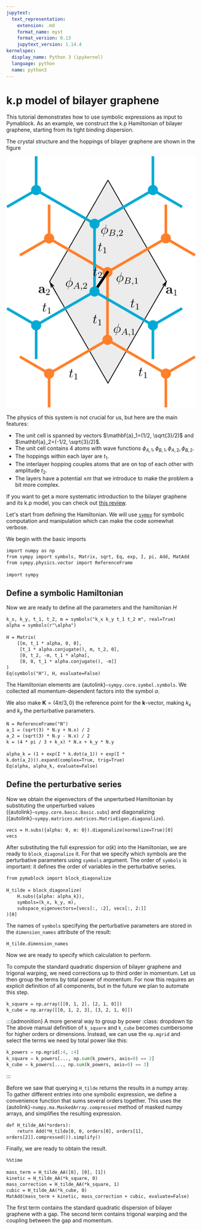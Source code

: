 ```yaml
---
jupytext:
  text_representation:
    extension: .md
    format_name: myst
    format_version: 0.13
    jupytext_version: 1.14.4
kernelspec:
  display_name: Python 3 (ipykernel)
  language: python
  name: python3
---
```


# k.p model of bilayer graphene

This tutorial demonstrates how to use symbolic expressions as input
to Pymablock. As an example, we construct the k.p Hamiltonian of
bilayer graphene, starting from its tight binding dispersion.

The crystal structure and the hoppings of bilayer graphene are shown
in the figure

![crystal structure and hopping of bilayer grahene](bilayer.svg)

The physics of this system is not crucial for us, but here are the main features:
- The unit cell is spanned by vectors $\mathbf{a}_1=(1/2, \sqrt{3}/2)$ and $\mathbf{a}_2=(-1/2, \sqrt{3}/2)$.
- The unit cell contains 4 atoms with wave functions $\phi_{A,1}, \phi_{B,1}, \phi_{A,2}, \phi_{B,2}$.
- The hoppings within each layer are $t_1$.
- The interlayer hopping couples atoms that are on top of each other with amplitude $t_2$.
- The layers have a potential $\pm m$ that we introduce to make the problem a bit more complex.

If you want to get a more systematic introduction to the bilayer
graphene and its k.p model, you can check out
[this review](https://iopscience.iop.org/article/10.1088/0034-4885/76/5/056503).

Let's start from defining the Hamiltonian. We will use [`sympy`](https://www.sympy.org/)
for symbolic computation and manipulation which can make the code somewhat
verbose.

We begin with the basic imports

```{code-cell} ipython3
import numpy as np
from sympy import symbols, Matrix, sqrt, Eq, exp, I, pi, Add, MatAdd
from sympy.physics.vector import ReferenceFrame

import sympy
```

## Define a symbolic Hamiltonian

Now we are ready to define all the parameters and the hamiltonian $H$

```{code-cell} ipython3
k_x, k_y, t_1, t_2, m = symbols("k_x k_y t_1 t_2 m", real=True)
alpha = symbols(r"\alpha")

H = Matrix(
    [[m, t_1 * alpha, 0, 0],
     [t_1 * alpha.conjugate(), m, t_2, 0],
     [0, t_2, -m, t_1 * alpha],
     [0, 0, t_1 * alpha.conjugate(), -m]]
)
Eq(symbols("H"), H, evaluate=False)
```

The Hamiltonian elements are {autolink}`~sympy.core.symbol.symbols`.
We collected all momentum-dependent factors into the symbol $\alpha$.

We also make $\mathbf{K}=(4\pi/3, 0)$ the reference point for the
$\mathbf{k}$-vector, making $k_x$ and $k_y$ the perturbative parameters.

```{code-cell} ipython3
N = ReferenceFrame("N")
a_1 = (sqrt(3) * N.y + N.x) / 2
a_2 = (sqrt(3) * N.y - N.x) / 2
k = (4 * pi / 3 + k_x) * N.x + k_y * N.y

alpha_k = (1 + exp(I * k.dot(a_1)) + exp(I * k.dot(a_2))).expand(complex=True, trig=True)
Eq(alpha, alpha_k, evaluate=False)
```

## Define the perturbative series

Now we obtain the eigenvectors of the unperturbed Hamiltonian by substituting
the unperturbed values ({autolink}`~sympy.core.basic.Basic.subs`) and
diagonalizing ({autolink}`~sympy.matrices.matrices.MatrixEigen.diagonalize`).

```{code-cell} ipython3
vecs = H.subs({alpha: 0, m: 0}).diagonalize(normalize=True)[0]
vecs
```

After substituting the full expression for $\alpha(k)$ into the Hamiltonian, we
are ready to `block_diagonalize` it. For that we specify which symbols are the
perturbative parameters using `symbols` argument. The order of `symbols` is
important: it defines the order of variables in the perturbative series.


```{code-cell} ipython3
from pymablock import block_diagonalize

H_tilde = block_diagonalize(
    H.subs({alpha: alpha_k}),
    symbols=(k_x, k_y, m),
    subspace_eigenvectors=[vecs[:, :2], vecs[:, 2:]]
)[0]
```

The names of `symbols` specifying the perturbative parameters are stored in the
`dimension_names` attribute of the result:

```{code-cell} ipython3
H_tilde.dimension_names
```

Now we are ready to specify which calculation to perform.

To compute the standard quadratic dispersion of bilayer graphene and trigonal
warping, we need corrections up to third order in momentum.
Let us then group the terms by total power of momentum.
For now this requires an explicit definition of all components, but in the future
we plan to automate this step.

```{code-cell} ipython3
k_square = np.array([[0, 1, 2], [2, 1, 0]])
k_cube = np.array([[0, 1, 2, 3], [3, 2, 1, 0]])
```

:::{admonition} A more general way to group by power
:class: dropdown tip
The above manual definition of `k_square` and `k_cube` becomes cumbersome
for higher orders or dimensions. Instead, we can use the `np.mgrid` and select
the terms we need by total power like this:
```python
k_powers = np.mgrid[:4, :4]
k_square = k_powers[..., np.sum(k_powers, axis=0) == 2]
k_cube = k_powers[..., np.sum(k_powers, axis=0) == 3]
```
:::

Before we saw that querying `H_tilde` returns the results in a numpy array. To
gather different entries into one symbolic expression, we define a convenience
function that sums several orders together. This uses the
{autolink}`~numpy.ma.MaskedArray.compressed` method of masked numpy arrays, and
simplifies the resulting expression.

```{code-cell} ipython3
def H_tilde_AA(*orders):
    return Add(*H_tilde[0, 0, orders[0], orders[1], orders[2]].compressed()).simplify()
```

Finally, we are ready to obtain the result.

```{code-cell} ipython3
%%time

mass_term = H_tilde_AA([0], [0], [1])
kinetic = H_tilde_AA(*k_square, 0)
mass_correction = H_tilde_AA(*k_square, 1)
cubic = H_tilde_AA(*k_cube, 0)
MatAdd(mass_term + kinetic, mass_correction + cubic, evaluate=False)
```

The first term contains the standard quadratic dispersion of bilayer graphene
with a gap.
The second term contains trigonal warping and the coupling between the gap and
momentum.
